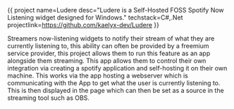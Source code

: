 {{
project 
name=Ludere 
desc="Ludere is a Self-Hosted FOSS Spotify Now Listening widget designed for Windows."
techstack=C#,.Net
projectlink=https://github.com/kaelyx-dev/Ludere
}}

Streamers now-listening widgets to notify their stream of what they are currently listening to, this ability can often be provided by a freemium service provider, this project allows them to run this feature as an app alongside them streaming.
This app allows them to control their own integration via creating a spotify application and self-hosting it on their own machine. This works via the app hosting a webserver which is communicating with the App to get what the user is currently listening to. This is then displayed in the page which can then be set as a source in the streaming tool such as OBS.
